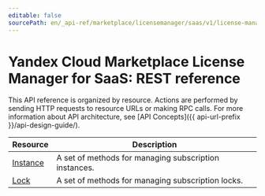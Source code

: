 ```yaml
---
editable: false
sourcePath: en/_api-ref/marketplace/licensemanager/saas/v1/license-manager/saas/api-ref/index.md
---
```


# Yandex Cloud Marketplace License Manager for SaaS: REST reference
This API reference is organized by resource. Actions are performed by sending HTTP requests to resource URLs or making RPC calls. For more information about API architecture, see [API Concepts]({{ api-url-prefix }}/api-design-guide/).

Resource | Description
--- | ---
[Instance](Instance/index.md) | A set of methods for managing subscription instances.
[Lock](Lock/index.md) | A set of methods for managing subscription locks.